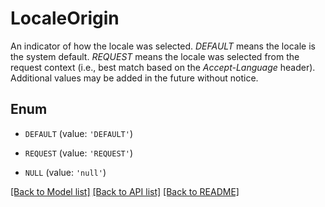 # LocaleOrigin

An indicator of how the locale was selected. *DEFAULT* means the locale is the system default. *REQUEST* means the locale was selected from the request context (i.e., best match based on the *Accept-Language* header). Additional values may be added in the future without notice.

## Enum

* `DEFAULT` (value: `'DEFAULT'`)

* `REQUEST` (value: `'REQUEST'`)

* `NULL` (value: `'null'`)

[[Back to Model list]](../README.md#documentation-for-models) [[Back to API list]](../README.md#documentation-for-api-endpoints) [[Back to README]](../README.md)


